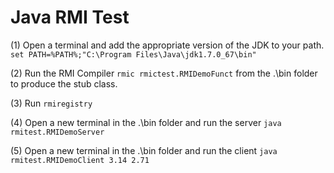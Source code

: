 # Java RMI Test

(1) Open a terminal and add the appropriate version of the JDK to your path.
	`set PATH=%PATH%;"C:\Program Files\Java\jdk1.7.0_67\bin"`

(2) Run the RMI Compiler `rmic rmictest.RMIDemoFunct` from the .\bin folder to produce the stub class.

(3) Run `rmiregistry`

(4) Open a new terminal in the .\bin folder and run the server `java rmitest.RMIDemoServer`

(5) Open a new terminal in the .\bin folder and run the client `java rmitest.RMIDemoClient 3.14 2.71`